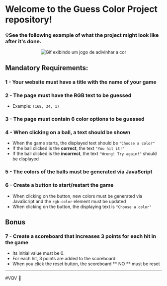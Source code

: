 # Welcome to the Guess Color Project repository!

### 💡See the following example of what the project might look like after it's done. 

<p align="center">
  <img
    class="rounded mx-auto d-block"
    src="/guess-the-color.gif"
    alt="Gif exibindo um jogo de adivinhar a cor"
  >
</p>

## Mandatory Requirements:

### 1 - Your website must have a title with the name of your game

### 2 - The page must have the RGB text to be guessed

- Example: `(168, 34, 1)`

### 3 - The page must contain 6 color options to be guessed

### 4 - When clicking on a ball, a text should be shown

- When the game starts, the displayed text should be `"Choose a color"`
- If the ball clicked is the **correct**, the text `"You hit it!"`
- If the ball clicked is the **incorrect**, the text `"Wrong! Try again!"` should be displayed

### 5 - The colors of the balls must be generated via JavaScript

### 6 - Create a button to start/restart the game

- When clicking on the button, new colors must be generated via JavaScript and the `rgb-color` element must be updated
- When clicking on the button, the displaying text is `"Choose a color"`

## Bonus

### 7 - Create a scoreboard that increases 3 points for each hit in the game

- Its initial value must be 0.
- For each hit, 3 points are added to the scoreboard
- When you click the reset button, the scoreboard ** NO ** must be reset

---

#VQV 🚀
